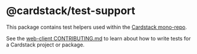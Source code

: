 # @cardstack/test-support

This package contains test helpers used within the
[Cardstack mono-repo](https://github.com/cardstack/cardstack).

See the
[web-client CONTRIBUTING.md](https://github.com/cardstack/cardstack/blob/main/packages/web-client/CONTRIBUTING.md)
to learn about how to write tests for a Cardstack project or package.
